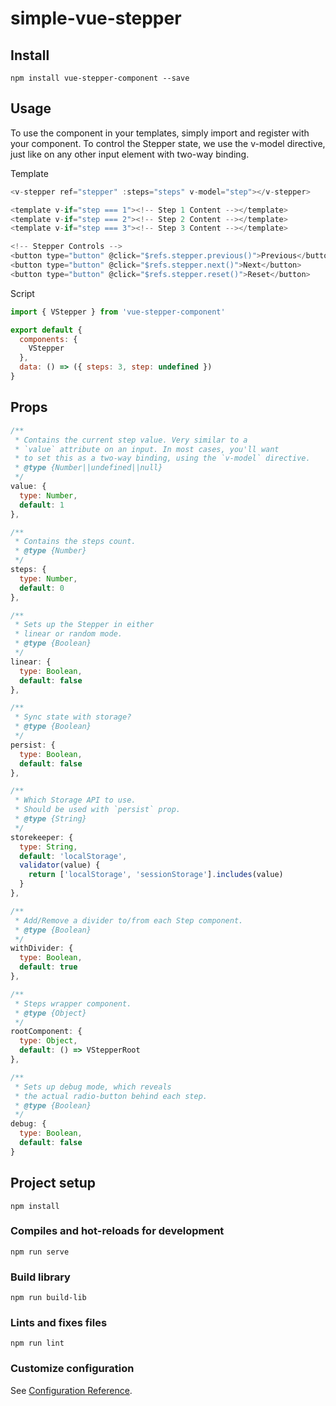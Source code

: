 # simple-vue-stepper

## Install
```
npm install vue-stepper-component --save
```

## Usage
To use the component in your templates, simply import and register with your component. To control the Stepper state, we use the v-model directive, just like on any other input element with two-way binding.

Template
```js
<v-stepper ref="stepper" :steps="steps" v-model="step"></v-stepper>

<template v-if="step === 1"><!-- Step 1 Content --></template>
<template v-if="step === 2"><!-- Step 2 Content --></template>
<template v-if="step === 3"><!-- Step 3 Content --></template>

<!-- Stepper Controls -->
<button type="button" @click="$refs.stepper.previous()">Previous</button>
<button type="button" @click="$refs.stepper.next()">Next</button>
<button type="button" @click="$refs.stepper.reset()">Reset</button>
```

Script
```js
import { VStepper } from 'vue-stepper-component'

export default {
  components: {
    VStepper
  },
  data: () => ({ steps: 3, step: undefined })
}
```
## Props
```js
/**
 * Contains the current step value. Very similar to a
 * `value` attribute on an input. In most cases, you'll want
 * to set this as a two-way binding, using the `v-model` directive.
 * @type {Number||undefined||null}
 */
value: {
  type: Number,
  default: 1
},

/**
 * Contains the steps count.
 * @type {Number}
 */
steps: {
  type: Number,
  default: 0
},

/**
 * Sets up the Stepper in either
 * linear or random mode.
 * @type {Boolean}
 */
linear: {
  type: Boolean,
  default: false
},

/**
 * Sync state with storage?
 * @type {Boolean}
 */
persist: {
  type: Boolean,
  default: false
},

/**
 * Which Storage API to use.
 * Should be used with `persist` prop.
 * @type {String}
 */
storekeeper: {
  type: String,
  default: 'localStorage',
  validator(value) {
    return ['localStorage', 'sessionStorage'].includes(value)
  }
},

/**
 * Add/Remove a divider to/from each Step component.
 * @type {Boolean}
 */
withDivider: {
  type: Boolean,
  default: true
},

/**
 * Steps wrapper component.
 * @type {Object}
 */
rootComponent: {
  type: Object,
  default: () => VStepperRoot
},

/**
 * Sets up debug mode, which reveals
 * the actual radio-button behind each step.
 * @type {Boolean}
 */
debug: {
  type: Boolean,
  default: false
}
```

## Project setup
```
npm install
```

### Compiles and hot-reloads for development
```
npm run serve
```

### Build library
```
npm run build-lib
```

### Lints and fixes files
```
npm run lint
```

### Customize configuration
See [Configuration Reference](https://cli.vuejs.org/config/).
